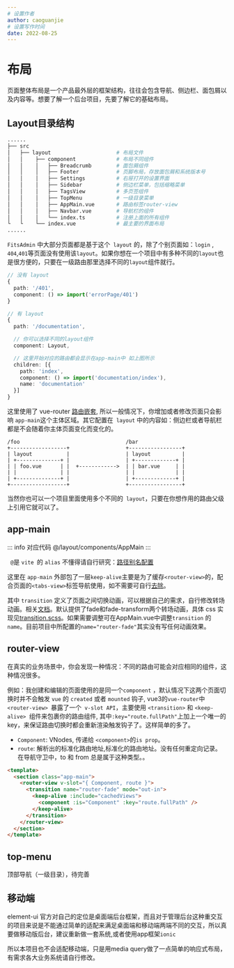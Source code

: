 ```yaml
---
# 设置作者
author: caoguanjie
# 设置写作时间
date: 2022-08-25
---
```


# 布局

页面整体布局是一个产品最外层的框架结构，往往会包含导航、侧边栏、面包屑以及内容等。想要了解一个后台项目，先要了解它的基础布局。

## Layout目录结构


```sh
......                        
├── src                                 
│   ├── layout                     # 布局文件
│   │    ├── component             # 布局不同组件
│   │    │   ├── Breadcrumb        # 面包屑组件
│   │    │   ├── Footer            # 页脚布局，存放面包屑和系统版本号
│   │    │   ├── Settings          # 右屉打开的设置界面
│   │    │   ├── Sidebar           # 侧边栏菜单，包括缩略菜单
│   │    │   ├── TagsView          # 多页签组件
│   │    │   ├── TopMenu           # 一级目录菜单
│   │    │   ├── AppMain.vue       # 路由标签router-view
│   │    │   ├── Navbar.vue        # 导航栏的组件
│   │    │   └── index.ts          # 注册上面的所有组件
└   └    └── index.vue             # 最主要的界面布局
......    
```


`FitsAdmin` 中大部分页面都是基于这个` layout` 的，除了个别页面如：`login` , `404`,` 401 `等页面没有使用该`layout`。如果你想在一个项目中有多种不同的`layout`也是很方便的，只要在一级路由那里选择不同的`layout`组件就行。



```ts
// 没有 layout
{
  path: '/401',
  component: () => import('errorPage/401')
}

// 有 layout
{
  path: '/documentation',

  // 你可以选择不同的layout组件
  component: Layout,

  // 这里开始对应的路由都会显示在app-main中 如上图所示
  children: [{
    path: 'index',
    component: () => import('documentation/index'),
    name: 'documentation'
  }]
}
```

这里使用了 vue-router [路由嵌套](https://router.vuejs.org/zh/guide/essentials/nested-routes.html), 所以一般情况下，你增加或者修改页面只会影响 `app-main`这个主体区域。其它配置在` layout` 中的内容如：侧边栏或者导航栏都是不会随着你主体页面变化而变化的。

```
/foo                                  /bar
+------------------+                  +-----------------+
| layout           |                  | layout          |
| +--------------+ |                  | +-------------+ |
| | foo.vue      | |  +------------>  | | bar.vue     | |
| |              | |                  | |             | |
| +--------------+ |                  | +-------------+ |
+------------------+                  +-----------------+
```

当然你也可以一个项目里面使用多个不同的` layout`，只要在你想作用的路由父级上引用它就可以了。

## app-main
::: info 对应代码
@/layout/components/AppMain
:::

` @`是 `vite `的 `alias` 不懂得请自行研究：[路径别名配置](/guide/srcAlias)

这里在 `app-main` 外部包了一层` keep-alive `主要是为了缓存` <router-view> `的，配合页面的`<tabs-view>`标签导航使用，如不需要可自行[去除](/guide/tags-view)。

其中 `transition` 定义了页面之间切换动画，可以根据自己的需求，自行修改转场动画。相关[文档](https://cn.vuejs.org/guide/built-ins/transition.html#named-transitions)。默认提供了fade和fade-transform两个转场动画，具体 css 实现见[transition.scss](https://github.com/caoguanjie/fitsadmin/blob/master/src/styles/transition.scss)。如果需要调整可在AppMain.vue中调整`transition` 的 `name`。目前项目中所配置的`name="router-fade"`其实没有写任何动画效果。

## router-view
在真实的业务场景中，你会发现一种情况：不同的路由可能会对应相同的组件，这种情况很多。

例如：我创建和编辑的页面使用的是同一个`component` ，默认情况下这两个页面切换时并不会触发 `vue` 的 `created` 或者 `mounted` 钩子, vue3的`vue-router`中`<router-view> `暴露了一个` v-slot API`，主要使用 `<transition>` 和 `<keep-alive> `组件来包裹你的路由组件, 其中`:key="route.fullPath"`上加上一个唯一的 key，来保证路由切换时都会重新渲染触发钩子了。这样简单的多了。

* `Component`: VNodes, 传递给 `<component>`的`is prop`。
* `route`: 解析出的标准化路由地址,标准化的路由地址。没有任何重定向记录。在导航守卫中，to 和 from 总是属于这种类型。。

```html
<template>
  <section class="app-main">
    <router-view v-slot="{ Component, route }">
      <transition name="router-fade" mode="out-in">
        <keep-alive :include="cachedViews">
          <component :is="Component" :key="route.fullPath" />
        </keep-alive>
      </transition>
    </router-view>
  </section>
</template>
```

## top-menu
顶部导航（一级目录），待完善

## 移动端
element-ui 官方对自己的定位是桌面端后台框架，而且对于管理后台这种重交互的项目来说是不能通过简单的适配来满足桌面端和移动端两端不同的交互，所以真要做移动版后台，建议重新做一套系统,或者使用app框架`ionic`

所以本项目也不会适配移动端，只是用media query做了一点简单的响应式布局，有需求各大业务系统请自行修改。